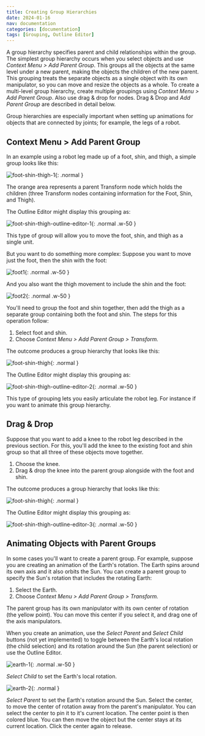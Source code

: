 ```yaml
---
title: Creating Group Hierarchies
date: 2024-01-16
nav: documentation
categories: [documentation]
tags: [Grouping, Outline Editor]
---
```

A group hierarchy specifies parent and child relationships within the group. The simplest group hierarchy occurs when you select objects and use *Context Menu > Add Parent Group*. This groups all the objects at the same level under a new parent, making the objects the children of the new parent. This grouping treats the separate objects as a single object with its own manipulator, so you can move and resize the objects as a whole. To create a multi-level group hierarchy, create multiple groupings using *Context Menu > Add Parent Group*. Also use drag & drop for nodes. Drag & Drop and *Add Parent Group* are described in detail below.

Group hierarchies are especially important when setting up animations for objects that are connected by joints; for example, the legs of a robot.

## Context Menu > Add Parent Group

In an example using a robot leg made up of a foot, shin, and thigh, a simple group looks like this:

![foot-shin-thigh-1](/assets/img/documentation/foot-shin-thigh-1.png){: .normal }

The orange area represents a parent Transform node which holds the children (three Transform nodes containing information for the Foot, Shin, and Thigh).

The Outline Editor might display this grouping as:

![foot-shin-thigh-outline-editor-1](/assets/img/documentation/foot-shin-thigh-outline-editor-1.png){: .normal .w-50 }

This type of group will allow you to move the foot, shin, and thigh as a single unit.

But you want to do something more complex: Suppose you want to move just the foot, then the shin with the foot:

![foot1](/assets/img/documentation/foot1.png){: .normal .w-50 }

And you also want the thigh movement to include the shin and the foot:

![foot2](/assets/img/documentation/foot2.png){: .normal .w-50 }

You'll need to group the foot and shin together, then add the thigh as a separate group containing both the foot and shin. The steps for this operation follow:

1. Select foot and shin.
2. Choose *Context Menu > Add Parent Group > Transform.*

The outcome produces a group hierarchy that looks like this:

![foot-shin-thigh](/assets/img/documentation/foot-shin-thigh-2.png){: .normal }

The Outline Editor might display this grouping as:

![foot-shin-thigh-outline-editor-2](/assets/img/documentation/foot-shin-thigh-outline-editor-2.png){: .normal .w-50 }

This type of grouping lets you easily articulate the robot leg. For instance if you want to animate this group hierarchy.

## Drag & Drop

Suppose that you want to add a knee to the robot leg described in the previous section. For this, you'll add the knee to the existing foot and shin group so that all three of these objects move together.

1. Choose the knee.
2. Drag & drop the knee into the parent group alongside with the foot and shin.

The outcome produces a group hierarchy that looks like this:

![foot-shin-thigh](/assets/img/documentation/foot-shin-thigh-3.png){: .normal }

The Outline Editor might display this grouping as:

![foot-shin-thigh-outline-editor-3](/assets/img/documentation/foot-shin-thigh-outline-editor-3.png){: .normal .w-50 }

## Animating Objects with Parent Groups

In some cases you'll want to create a parent group. For example, suppose you are creating an animation of the Earth's rotation. The Earth spins around its own axis and it also orbits the Sun. You can create a parent group to specify the Sun's rotation that includes the rotating Earth:

1. Select the Earth.
2. Choose *Context Menu > Add Parent Group > Transform.*

The parent group has its own manipulator with its own center of rotation (the yellow point). You can move this center if you select it, and drag one of the axis manipulators.

When you create an animation, use the *Select Parent* and *Select Child* buttons (not yet implemented) to toggle between the Earth's local rotation (the child selection) and its rotation around the Sun (the parent selection) or use the Outline Editor.

![earth-1](/assets/img/documentation/earth-1.png){: .normal .w-50 }

*Select Child* to set the Earth's local rotation.

![earth-2](/assets/img/documentation/earth-2.png){: .normal }

*Select Parent* to set the Earth's rotation around the Sun. Select the center, to move the center of rotation away from the parent's manipulator. You can select the center to pin it to it's current location. The center point is then colored blue. You can then move the object but the center stays at its current location. Click the center again to release.

